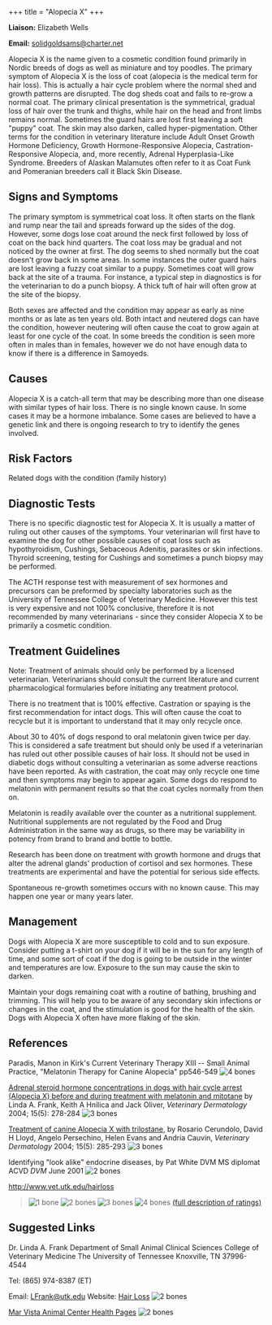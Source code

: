 +++
title = "Alopecia X"
+++

**Liaison:** Elizabeth Wells

**Email:** <solidgoldsams@charter.net>



Alopecia X is the name given to a cosmetic condition found primarily in
Nordic breeds of dogs as well as miniature and toy poodles. The primary
symptom of Alopecia X is the loss of coat (alopecia is the medical term
for hair loss). This is actually a hair cycle problem where the normal
shed and growth patterns are disrupted. The dog sheds coat and fails to
re-grow a normal coat. The primary clinical presentation is the
symmetrical, gradual loss of hair over the trunk and thighs, while hair
on the head and front limbs remains normal.  Sometimes the guard hairs
are lost first leaving a soft "puppy" coat. The skin may also darken,
called hyper-pigmentation. Other terms for the condition in veterinary
literature include Adult Onset Growth Hormone Deficiency, Growth
Hormone-Responsive Alopecia, Castration-Responsive Alopecia, and, more
recently, Adrenal Hyperplasia-Like Syndrome.  Breeders of Alaskan
Malamutes often refer to it as Coat Funk and Pomeranian breeders call it
Black Skin Disease.



Signs and Symptoms
------------------

The primary symptom is symmetrical coat loss. It often starts on the
flank and rump near the tail and spreads forward up the sides of the
dog. However, some dogs lose coat around the neck first followed by loss
of coat on the back hind quarters. The coat loss may be gradual and not
noticed by the owner at first. The dog seems to shed normally but the
coat doesn't grow back in some areas. In some instances the outer guard
hairs are lost leaving a fuzzy coat similar to a puppy. Sometimes coat
will grow back at the site of a trauma. For instance, a typical step in
diagnostics is for the veterinarian to do a punch biopsy. A thick tuft
of hair will often grow at the site of the biopsy.

Both sexes are affected and the condition may appear as early as nine
months or as late as ten years old. Both intact and neutered dogs can
have the condition, however neutering will often cause the coat to grow
again at least for one cycle of the coat.  In some breeds the condition
is seen more often in males than in females, however we do not have
enough data to know if there is a difference in Samoyeds.       

 

Causes
------

 

Alopecia X is a catch-all term that may be describing more than one
disease with similar types of hair loss.  There is no single known
cause.  In some cases it may be a hormone imbalance.   Some cases are
believed to have a genetic link and there is ongoing research to try to
identify the genes involved.

Risk Factors
------------

Related dogs with the condition (family history)

Diagnostic Tests
----------------

There is no specific diagnostic test for Alopecia X. It is usually a
matter of ruling out other causes of the symptoms. Your veterinarian
will first have to examine the dog for other possible causes of coat
loss such as hypothyroidism, Cushings, Sebaceous Adenitis, parasites or
skin infections.  Thyroid screening, testing for Cushings and sometimes
a punch biopsy may be performed. 

The ACTH response test with measurement of sex hormones and precursors
can be preformed by specialty laboratories such as the University of
Tennessee College of Veterinary Medicine. However this test is very
expensive and not 100% conclusive, therefore it is not recommended by
many veterinarians - since they consider Alopecia X to be primarily a
cosmetic condition.   

 

Treatment Guidelines
--------------------

Note: Treatment of animals should only be performed by a licensed
veterinarian. Veterinarians should consult the current literature and
current pharmacological formularies before initiating any treatment
protocol.

There is no treatment that is 100% effective. Castration or spaying is
the first recommendation for intact dogs. This will often cause the coat
to recycle but it is important to understand that it may only recycle
once.

About 30 to 40% of dogs respond to oral melatonin given twice per day.
This is considered a safe treatment but should only be used if a
veterinarian has ruled out other possible causes of hair loss.  It
should not be used in diabetic dogs without consulting a veterinarian as
some adverse reactions have been reported.  As with castration, the coat
may only recycle one time and then symptoms may begin to appear again. 
Some dogs do respond to melatonin with permanent results so that the
coat cycles normally from then on. 

Melatonin is readily available over the counter as a nutritional
supplement.  Nutritional supplements are not regulated by the Food and
Drug Administration in the same way as drugs, so there may be
variability in potency from brand to brand and bottle to bottle.

Research has been done on treatment with growth hormone and drugs that
alter the adrenal glands' production of cortisol and sex hormones. These
treatments are experimental and have the potential for serious side
effects.

Spontaneous re-growth sometimes occurs with no known cause. This may
happen one year or many years later.

 

Management
----------

Dogs with Alopecia X are more susceptible to cold and to sun exposure. 
Consider putting a t-shirt on your dog if it will be in the sun for any
length of time, and some sort of coat if the dog is going to be outside
in the winter and temperatures are low. Exposure to the sun may cause
the skin to darken.

Maintain your dogs remaining coat with a routine of bathing, brushing
and trimming. This will help you to be aware of any secondary skin
infections or changes in the coat, and the stimulation is good for the
health of the skin.  Dogs with Alopecia X often have more flaking of the
skin.

 

References
----------

Paradis, Manon in Kirk's Current Veterinary Therapy XIII -- Small Animal
Practice, "Melatonin Therapy for Canine Alopecia" pp546-549
![4 bones](/img/4-bones.gif)

[Adrenal steroid hormone concentrations in dogs with hair cycle arrest (Alopecia X) before and during treatment with melatonin and mitotane](http://www.ncbi.nlm.nih.gov/sites/entrez?Db=pubmed&Cmd=ShowDetailView&TermToSearch=15500479&ordinalpos=1&itool=EntrezSystem2.PEntrez.Pubmed.Pubmed_ResultsPanel.Pubmed_RVAbstractPlus) by Linda A. Frank, Keith A Hnilica and Jack Oliver, *Veterinary Dermatology* 2004; 15(5):  278-284
![3 bones](/img/3-bones.gif)

[Treatment of canine Alopecia X with trilostane](http://www.ncbi.nlm.nih.gov/sites/entrez?Db=pubmed&Cmd=ShowDetailView&TermToSearch=15500480&ordinalpos=2&itool=EntrezSystem2.PEntrez.Pubmed.Pubmed_ResultsPanel.Pubmed_RVDocSum), by Rosario Cerundolo, David H Lloyd, Angelo Persechino, Helen Evans and Andria Cauvin, *Veterinary Dermatology* 2004; 15(5):  285-293
![3 bones](/img/3-bones.gif)

Identifying "look alike" endocrine diseases, by Pat White DVM MS diplomat ACVD *DVM* June 2001
![2 bones](/img/2-bones.gif)

 

 

<http://www.vet.utk.edu/hairloss>



> ![1 bone](/img/1-bone.gif)
> ![2 bones](/img/2-bones.gif)
> ![3 bones](/img/3-bones.gif)
> ![4 bones](/img/4-bones.gif)
> [(full description of ratings)](/diseases/ratings-what-do-they-mean)

Suggested Links
---------------

Dr. Linda A. Frank Department of Small Animal Clinical Sciences College
of Veterinary Medicine The University of Tennessee Knoxville, TN
37996-4544

Tel: (865) 974-8387 (ET)

Email: [LFrank@utk.edu](mailto:LFrank@utk.edu) Website: [Hair Loss](http://www.vet.utk.edu/hairloss)
![2 bones](/img/2-bones.gif)

[Mar Vista Animal Center Health Pages](http://www.marvistavet.com/alopecia-x.pml)
![2 bones](/img/2-bones.gif)

